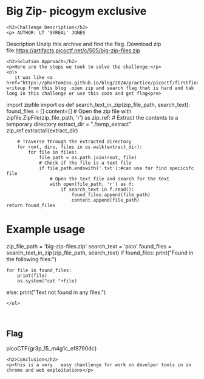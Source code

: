 
<!DOCTYPE html>
<html>
 
<body>
    <h1>Big Zip- picogym exclusive</h1>

    <h2>Challenge Description</h2>
    <p> AUTHOR: LT 'SYREAL' JONES

Description
Unzip this archive and find the flag.
Download zip file:https://artifacts.picoctf.net/c/505/big-zip-files.zip
</p>

    <h2>Solution Approach</h2>
    <p>Here are the steps we took to solve the challenge:</p>
    <ol>
       it was like <a href="https://phantom1ss.github.io/blog/2024/practice/picoctf/firstfind/writeup1.md">firstfind</a> writeup from this blog .open zip and search flag that is hard and tak long in this challenge or use this code and get flag<pre>
import zipfile
import os
def search_text_in_zip(zip_file_path, search_text):
    found_files = []
    content=[]
    # Open the zip file
    with zipfile.ZipFile(zip_file_path, 'r') as zip_ref:
        # Extract the contents to a temporary directory
        extract_dir = "./temp_extract"
        zip_ref.extractall(extract_dir)

        # Traverse through the extracted directory
        for root, dirs, files in os.walk(extract_dir):
            for file in files:
                file_path = os.path.join(root, file)
                # Check if the file is a text file
                if file_path.endswith('.txt'):#can use for find specicifc file
                    # Open the text file and search for the text
                    with open(file_path, 'r') as f:
                        if search_text in f.read():
                            found_files.append(file_path)
                            content.append(file_path)
    return found_files

# Example usage
zip_file_path = 'big-zip-files.zip'
search_text = 'pico'
found_files = search_text_in_zip(zip_file_path, search_text)
if found_files:
    print("Found in the following files:")
 
    for file in found_files:
        print(file)
        os.system("cat "+file)
else:
    print("Text not found in any files.")
</pre>
  
       
    
    </ol>
<br>
    <h2>Flag</h2>
    <p class="flag">picoCTF{gr3p_15_m4g1c_ef8790dc}
</p>

    <h2>Conclusion</h2>
    <p>this is a very   easy chanllenge for work on develper tools in in chrome and web exploitations</p>
</body>
</html>


